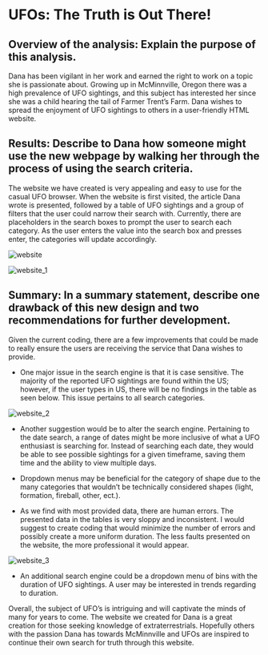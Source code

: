 # UFOs: The Truth is Out There!
## Overview of the analysis: Explain the purpose of this analysis.

Dana has been vigilant in her work and earned the right to work on a topic she is passionate about.  Growing up in McMinnville, Oregon there was a high prevalence of UFO sightings, and this subject has interested her since she was a child hearing the tail of Farmer Trent’s Farm.  Dana wishes to spread the enjoyment of UFO sightings to others in a user-friendly HTML website.

## Results: Describe to Dana how someone might use the new webpage by walking her through the process of using the search criteria.

The website we have created is very appealing and easy to use for the casual UFO browser. When the website is first visited, the article Dana wrote is presented, followed by a table of UFO sightings and a group of filters that the user could narrow their search with. Currently, there are placeholders in the search boxes to prompt the user to search each category. As the user enters the value into the search box and presses enter, the categories will update accordingly.

![website](https://user-images.githubusercontent.com/100329223/169735205-a0b8afa8-aa15-466e-b669-57c2976bf1fa.png)

![website_1](https://user-images.githubusercontent.com/100329223/169735234-95ba6cad-34b7-45c5-9b5c-733ca8d86465.png)

## Summary: In a summary statement, describe one drawback of this new design and two recommendations for further development.

Given the current coding, there are a few improvements that could be made to really ensure the users are receiving the service that Dana wishes to provide.

-	One major issue in the search engine is that it is case sensitive.  The majority of the reported UFO sightings are found within the US; however, if the user types in US, there will be no findings in the table as seen below. This issue pertains to all search categories.

![website_2](https://user-images.githubusercontent.com/100329223/169735244-f5ae91a6-8212-4224-af6b-d9b6c84e2711.png)

-	Another suggestion would be to alter the search engine. Pertaining to the date search, a range of dates might be more inclusive of what a UFO enthusiast is searching for. Instead of searching each date, they would be able to see possible sightings for a given timeframe, saving them time and the ability to view multiple days. 

-	Dropdown menus may be beneficial for the category of shape due to the many categories that wouldn’t be technically considered shapes (light, formation, fireball, other, ect.).

-	 As we find with most provided data, there are human errors.  The presented data in the tables is very sloppy and inconsistent. I would suggest to create coding that would minimize the number of errors and possibly create a more uniform duration. The less faults presented on the website, the more professional it would appear.

![website_3](https://user-images.githubusercontent.com/100329223/169735271-9cfcd9ae-8558-4b69-a24c-fc8bda6eb5e9.png)

-	An additional search engine could be a dropdown menu of bins with the duration of UFO sightings. A user may be interested in trends regarding to duration.

Overall, the subject of UFO’s is intriguing and will captivate the minds of many for years to come. The website we created for Dana is a great creation for those seeking knowledge of extraterrestrials.  Hopefully others with the passion Dana has towards McMinnville and UFOs are inspired to continue their own search for truth through this website.
